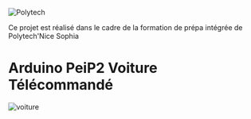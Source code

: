 ![Polytech](http://www.polytechnice.fr/jahia/jsp/jahia/templates/inc/img/polytech_nice-sophia.png)

Ce projet est réalisé dans le cadre de la formation de prépa intégrée de Polytech'Nice Sophia

# Arduino PeiP2 Voiture Télécommandé
![voiture](http://tapahont.info/wp-content/uploads/2012/10/1355924620.7608.jpeg)

